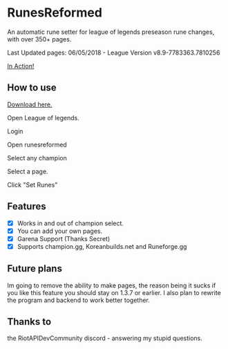 # RunesReformed

An automatic rune setter for league of legends preseason rune changes, with over 350+ pages.

Last Updated pages: 06/05/2018 - League Version v8.9-7783363.7810256

[In Action!](https://i.gyazo.com/97cfa959c2bb46ef7878a7d9cdf8530d.mp4)

## How to use

[Download here.](https://github.com/Fumi24/RunesReformed/releases/latest)

Open League of legends.

Login

Open runesreformed

Select any champion

Select a page.

Click "Set Runes"

## Features
- [x] Works in and out of champion select.
- [x] You can add your own pages.
- [x] Garena Support (Thanks Secret)
- [x] Supports champion.gg, Koreanbuilds.net and Runeforge.gg

## Future plans

Im going to remove the ability to make pages, the reason being it sucks if you like this feature you should stay on 1.3.7 or earlier. I also plan to rewrite the program and backend to work better together.

## Thanks to

the RiotAPIDevCommunity discord - answering my stupid questions.
